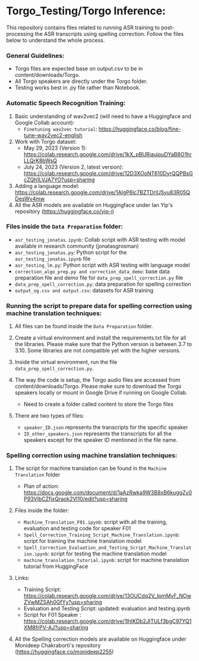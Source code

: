 # Torgo_Testing/Torgo Inference:

This repository contains files related to running ASR training to post-processing the ASR transcripts using spelling correction. Follow the files below to understand the whole process.

### **General Guidelines:**

- Torgo files are expected base on output.csv to be in content/downloads/Torgo.
- All Torgo speakers are directly under the Torgo folder.
- Testing works best in .py file rather than Notebook.

### Automatic Speech Recognition Training:
1. Basic understanding of wav2vec2 (will need to have a Huggingface and Google Collab account):
   - `Finetuning wav2vec tutorial`: https://huggingface.co/blog/fine-tune-wav2vec2-english
2. Work with Torgo dataset:
    - May 29, 2023 (Version 1): https://colab.research.google.com/drive/1kX_pBURiaujpuDYaB8O1hrLLQrK8bWsQ
    - July 24, 2023 (Version 2, latest version): https://colab.research.google.com/drive/12D3XOoNT610DyrQQPBsGcZQh1LVJA7YO?usp=sharing
3. Adding a language model: https://colab.research.google.com/drive/1AIgP6lc7BZTDrlU5yu83R05QDesWv4mw
4. All the ASR models are available on Huggingface under Ian Yip's repository (https://huggingface.co/yip-i)

### Files inside the `Data Preparation` folder:
- `asr_testing_jonatas.ipynb`: Collab script with ASR testing with model available in research community (jonatasgrosman)
- `asr_testing_jonatas.py`: Python script for the `asr_testing_jonatas.ipynb` file
- `asr_testing_lm.py`: Python script with ASR testing with language model
- `correction_algo_prep.py and correction_data_demo`: base data preparation file and demo file for `data_prep_spell_correction.py` file
- `data_prep_spell_correction.py`: data preparation for spelling correction
- `output_og.csv and output.csv`: datasets for ASR training

### **Running the script to prepare data for spelling correction using machine translation techniques:**

1. All files can be found inside the `Data Preparation` folder.

2. Create a virtual environment and install the requirements.txt file for all the libraries. Please make sure that the Python version is between 3.7 to 3.10. Some libraries are not compatible yet with the higher versions.

3. Inside the virtual environment, run the file `data_prep_spell_correction.py`.

4. The way the code is setup, the Torgo audio files are accessed from content/downloads/Torgo. Please make sure to download the Torgo speakers locally or mount in Google Drive if running on Google Collab.

   - Need to create a folder called content to store the Torgo files

5. There are two types of files:
   - `speaker_ID.json` represents the transcripts for the specific speaker
   - `ID_other_speakers.json` represents the transcripts for all the speakers except for the speaker ID mentioned in the file name.

### **Spelling correction using machine translation techniques:**

1. The script for machine translation can be found in the `Machine Translation` folder

   - Plan of action: https://docs.google.com/document/d/1aAzRwka9W3B8xB6kuggZy0P93VlbCZfjxQraok2Vl10/edit?usp=sharing

2. Files inside the folder:
   - `Machine_Translation_F01.ipynb`: script with all the training, evaluation and testing code for speaker F01
   - `Spell_Correction_Training_Script_Machine_Translation.ipynb`: script for training the machine translation model
   - `Spell_Correction_Evaluation_and_Testing_Script_Machine_Translation.ipynb`: script for testing the machine translation model
   - `machine_translation_tutorial.ipynb`: script for machine translation tutorial from HuggingFace

3. Links:
   -  Training Script: https://colab.research.google.com/drive/13OUCdq2V_IpmMvF_NOwZVwMZSAh0GfYy?usp=sharing
   -  Evaluation and Testing Script: updated: evaluation and testing.ipynb   
   -  Script for F01 Speaker : https://colab.research.google.com/drive/1lhIKDb2JITULf3bgC97YQ1XM8frPV-AJ?usp=sharing

4. All the Spelling correction models are available on Huggingface under Monideep Chakraborti's repository (https://huggingface.co/monideep2255)


